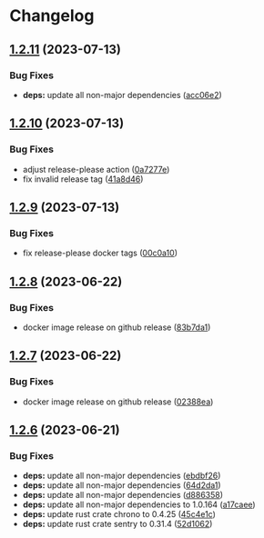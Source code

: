 # Changelog

## [1.2.11](https://github.com/Timmi6790/netcup-offer-bot/compare/1.2.10...1.2.11) (2023-07-13)


### Bug Fixes

* **deps:** update all non-major dependencies ([acc06e2](https://github.com/Timmi6790/netcup-offer-bot/commit/acc06e2f3edc62ea1c2f2bbf9267b0d0dd13c048))

## [1.2.10](https://github.com/Timmi6790/netcup-offer-bot/compare/1.2.9...1.2.10) (2023-07-13)


### Bug Fixes

* adjust release-please action ([0a7277e](https://github.com/Timmi6790/netcup-offer-bot/commit/0a7277e7b249e2c8badc9d40bb8cb0960ba01492))
* fix invalid release tag ([41a8d46](https://github.com/Timmi6790/netcup-offer-bot/commit/41a8d46b58639ae3808456f010f6a15bfca7934f))

## [1.2.9](https://github.com/Timmi6790/netcup-offer-bot/compare/1.2.8...1.2.9) (2023-07-13)


### Bug Fixes

* fix release-please docker tags ([00c0a10](https://github.com/Timmi6790/netcup-offer-bot/commit/00c0a107a77d6a06e0bc2e512897cd026cd25668))

## [1.2.8](https://github.com/Timmi6790/netcup-offer-bot/compare/1.2.7...1.2.8) (2023-06-22)


### Bug Fixes

* docker image release on github release ([83b7da1](https://github.com/Timmi6790/netcup-offer-bot/commit/83b7da1ab824393ea3c1e336f9695cdaef2a2c94))

## [1.2.7](https://github.com/Timmi6790/netcup-offer-bot/compare/1.2.6...1.2.7) (2023-06-22)


### Bug Fixes

* docker image release on github release ([02388ea](https://github.com/Timmi6790/netcup-offer-bot/commit/02388ea5ae982ca334c4478b1833460dca666251))

## [1.2.6](https://github.com/Timmi6790/netcup-offer-bot/compare/1.2.5...1.2.6) (2023-06-21)


### Bug Fixes

* **deps:** update all non-major dependencies ([ebdbf26](https://github.com/Timmi6790/netcup-offer-bot/commit/ebdbf269f260db20869cf248e4289e6631dd27f0))
* **deps:** update all non-major dependencies ([64d2da1](https://github.com/Timmi6790/netcup-offer-bot/commit/64d2da1fc472eb65b19f540b4487015ff0defdff))
* **deps:** update all non-major dependencies ([d886358](https://github.com/Timmi6790/netcup-offer-bot/commit/d886358b0dd25d0e5912673056d03d5130ba3634))
* **deps:** update all non-major dependencies to 1.0.164 ([a17caee](https://github.com/Timmi6790/netcup-offer-bot/commit/a17caee239ef50f569a714bf59c00ebc1d501f74))
* **deps:** update rust crate chrono to 0.4.25 ([45c4e1c](https://github.com/Timmi6790/netcup-offer-bot/commit/45c4e1c7c7d31a23380bb9af3eda17d33983a7e2))
* **deps:** update rust crate sentry to 0.31.4 ([52d1062](https://github.com/Timmi6790/netcup-offer-bot/commit/52d106236d277ac34f7e2b75da3be7c759f8df05))
